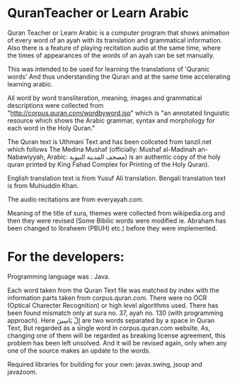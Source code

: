 # QuranTeacher or Learn Arabic
Quran Teacher or Learn Arabic is a computer program that shows animation of every word of an ayah with its translation and grammatical information. Also there is a feature of playing recitation audio at the same time, where the times of appearances of the words of an ayah can be set manually. 

This was intended to be used for learning the translations of 'Quranic words' And thus understanding the Quran and at the same time accelerating learning arabic.

All word by word transliteration, meaning, images and grammatical descriptions were collected from "http://corpus.quran.com/wordbyword.jsp" which is "an annotated linguistic resource which shows the Arabic grammar, syntax and morphology for each word in the Holy Quran."

The Quran text is Uthmani Text and has been collceted from tanzil.net which follows The Medina Mushaf (officially: Mushaf al-Madinah an-Nabawiyyah, Arabic: مصحف المدينة النبوية) is an authentic copy of the holy quran printed by King Fahad Complex for Printing of the Holy Quran).

English translation text is from Yusuf Ali translation.
Bengali translation text is from Muhiuddin Khan.

The audio recitations are from everyayah.com.

Meaning of the title of sura, themes were collected from wikipedia.org and then they were revised (Some Bibilic words were modified ie. Abraham has been changed to Ibraheem (PBUH) etc.) before they were implemented.

For the developers:
================
Programming language was : Java.

Each word taken from the Quran Text file was matched by index with the information parts taken from corpus.quran.com. There were no OCR (Optical Charecter Recognition) or high level algorithms used. There has been found mismatch only at sura no. 37, ayah no. 130 (with programming approach). Here إِلْ يَاسِينَ are two words separated by a space in Quran Text, But regarded as a single word in corpus.quran.com website. As, changing one of them will be regarded as breaking license agreement, this problem has been left unsolved. And it will be revised again, only when any one of the source makes an update to the words.

Required libraries for building for your own:
javax.swing,
jsoup and
javazoom.

